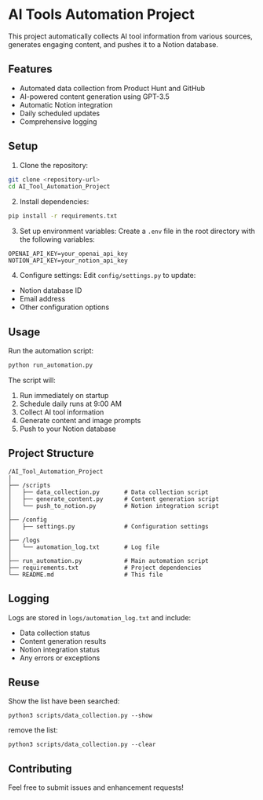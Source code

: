 # AI Tools Automation Project

This project automatically collects AI tool information from various sources, generates engaging content, and pushes it to a Notion database.

## Features

- Automated data collection from Product Hunt and GitHub
- AI-powered content generation using GPT-3.5
- Automatic Notion integration
- Daily scheduled updates
- Comprehensive logging

## Setup

1. Clone the repository:
```bash
git clone <repository-url>
cd AI_Tool_Automation_Project
```

2. Install dependencies:
```bash
pip install -r requirements.txt
```

3. Set up environment variables:
Create a `.env` file in the root directory with the following variables:
```
OPENAI_API_KEY=your_openai_api_key
NOTION_API_KEY=your_notion_api_key
```

4. Configure settings:
Edit `config/settings.py` to update:
- Notion database ID
- Email address
- Other configuration options

## Usage

Run the automation script:
```bash
python run_automation.py
```

The script will:
1. Run immediately on startup
2. Schedule daily runs at 9:00 AM
3. Collect AI tool information
4. Generate content and image prompts
5. Push to your Notion database

## Project Structure

```
/AI_Tool_Automation_Project
│
├── /scripts
│   ├── data_collection.py       # Data collection script
│   ├── generate_content.py      # Content generation script
│   └── push_to_notion.py        # Notion integration script
│
├── /config
│   ├── settings.py              # Configuration settings
│
├── /logs
│   └── automation_log.txt       # Log file
│
├── run_automation.py            # Main automation script
├── requirements.txt             # Project dependencies
└── README.md                    # This file
```

## Logging

Logs are stored in `logs/automation_log.txt` and include:
- Data collection status
- Content generation results
- Notion integration status
- Any errors or exceptions

## Reuse

Show the list have been searched:
```
python3 scripts/data_collection.py --show
```
remove the list:
```
python3 scripts/data_collection.py --clear
```

## Contributing

Feel free to submit issues and enhancement requests! 